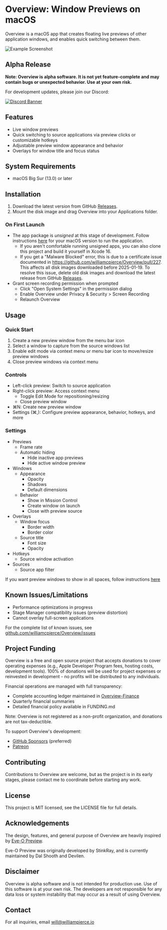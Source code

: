 # Overview: Window Previews on macOS

Overview is a macOS app that creates floating live previews of other application windows, and enables quick switching between them.

![Example Screenshot](https://downloads.williampierce.io/Banner.jpg)

## Alpha Release

**Note: Overview is alpha software. It is not yet feature-complete and may contain bugs or unexpected behavior. Use at your own risk.**

For development updates, please join our Discord:

[![Discord Banner](https://discord.com/api/guilds/1295309622445473865/widget.png?style=banner2)](https://discord.gg/ZFXK5txaVh)

## Features

-   Live window previews
-   Quick switching to source applications via preview clicks or customizable hotkeys
-   Adjustable preview window appearance and behavior
-   Overlays for window title and focus status

## System Requirements

-   macOS Big Sur (13.0) or later

## Installation

1. Download the latest version from GitHub [Releases](https://github.com/williamcpierce/Overview/releases).
2. Mount the disk image and drag Overview into your Applications folder.

### On First Launch

-   The app package is _unsigned_ at this stage of development. Follow instructions [here](https://support.apple.com/guide/mac-help/open-a-mac-app-from-an-unknown-developer-mh40616/mac) for your macOS version to run the application.
    -   If you aren't comfortable running unsigned apps, you can also clone this project and build it yourself in Xcode 16.
    -   If you get a "Malware Blocked" error, this is due to a certificate issue documented in https://github.com/williamcpierce/Overview/pull/227. This affects all disk images downloaded before 2025-01-19. To resolve this issue, delete old disk images and download the latest release from GitHub [Releases](https://github.com/williamcpierce/Overview/releases).
-   Grant screen recording permission when prompted
    -   Click "Open System Settings" in the permission dialog
    -   Enable Overview under Privacy & Security > Screen Recording
    -   Relaunch Overview

## Usage

### Quick Start

1. Create a new preview window from the menu bar icon
2. Select a window to capture from the source windows list
3. Enable edit mode via context menu or menu bar icon to move/resize preview windows
4. Close preview windows via context menu

### Controls

-   Left-click preview: Switch to source application
-   Right-click preview: Access context menu
    -   Toggle Edit Mode for repositioning/resizing
    -   Close preview window
-   ⌘N: Create new preview window
-   Settings (⌘,): Configure preview appearance, behavior, hotkeys, and more

### Settings

-   Previews
    -   Frame rate
    -   Automatic hiding
        -   Hide inactive app previews
        -   Hide active window preview
-   Windows
    -   Appearance
        -   Opacity
        -   Shadows
        -   Default dimensions
    -   Behavior
        -   Show in Mission Control
        -   Create window on launch
        -   Close with preview source
-   Overlays
    -   Window focus
        -   Border width
        -   Border color
    -   Source title
        -   Font size
        -   Opacity
-   Hotkeys
    -   Source window activation
-   Sources
    -   Source app filter

If you want preview windows to show in all spaces, follow instructions [here](https://support.apple.com/guide/mac-help/work-in-multiple-spaces-mh14112/mac#:~:text=On%20your%20Mac%2C%20Control%2Dclick,app%20opens%20in%20every%20space.)

## Known Issues/Limitations

-   Performance optimizations in progress
-   Stage Manager compatibility issues (preview distortion)
-   Cannot overlay full-screen applications

For the complete list of known issues, see [github.com/williamcpierce/Overview/issues](https://github.com/williamcpierce/Overview/issues?q=is%3Aopen+is%3Aissue+label%3Abug)

## Project Funding

Overview is a free and open source project that accepts donations to cover operating expenses (e.g., Apple Developer Program fees, hosting costs, development tools). 100% of donations will be used for project expenses or reinvested in development - no profits will be distributed to any individuals.

Financial operations are managed with full transparency:

-   Complete accounting ledger maintained in [Overview-Finance](https://github.com/williamcpierce/Overview-Finance)
-   Quarterly financial summaries
-   Detailed financial policy available in FUNDING.md

Note: Overview is not registered as a non-profit organization, and donations are not tax-deductible.

To support Overview's development:

-   [GitHub Sponsors](https://github.com/sponsors/williamcpierce) (preferred)
-   [Patreon](https://www.patreon.com/overview_app)

## Contributing

Contributions to Overview are welcome, but as the project is in its early stages, please contact me to coordinate before starting any work.

## License

This project is MIT licensed, see the LICENSE file for full details.

## Acknowledgements

The design, features, and general purpose of Overview are heavily inspired by [Eve-O Preview](https://github.com/Proopai/eve-o-preview).

Eve-O Preview was originally developed by StinkRay, and is currently maintained by Dal Shooth and Devilen.

## Disclaimer

Overview is alpha software and is not intended for production use. Use of this software is at your own risk. The developers are not responsible for any data loss or system instability that may occur as a result of using Overview.

## Contact

For all inquiries, email will@williampierce.io
